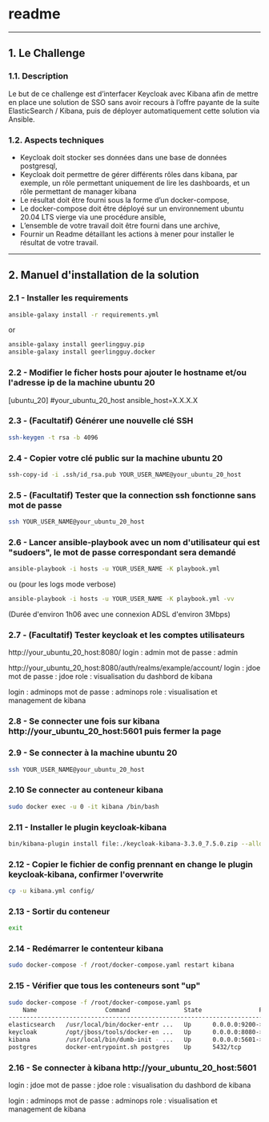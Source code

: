 # readme
***
## 1. Le Challenge

### 1.1. Description
Le but de ce challenge est d’interfacer Keycloak avec Kibana afin de mettre en place une solution
de SSO sans avoir recours à l’offre payante de la suite ElasticSearch / Kibana, puis de déployer
automatiquement cette solution via Ansible.

### 1.2. Aspects techniques
- Keycloak doit stocker ses données dans une base de données postgresql,
- Keycloak doit permettre de gérer différents rôles dans kibana, par exemple, un rôle
permettant uniquement de lire les dashboards, et un rôle permettant de manager kibana
- Le résultat doit être fourni sous la forme d’un docker-compose,
- Le docker-compose doit être déployé sur un environnement ubuntu 20.04 LTS vierge via
une procédure ansible,
- L’ensemble de votre travail doit être fourni dans une archive,
- Fournir un Readme détaillant les actions à mener pour installer le résultat de votre travail.

***

## 2. Manuel d'installation de la solution

### 2.1 - Installer les requirements
```sh
ansible-galaxy install -r requirements.yml
```
or

```sh
ansible-galaxy install geerlingguy.pip
ansible-galaxy install geerlingguy.docker
```

### 2.2 - Modifier le ficher hosts pour ajouter le hostname et/ou l'adresse ip de la machine ubuntu 20
[ubuntu_20]
#your_ubuntu_20_host ansible_host=X.X.X.X

### 2.3 - (Facultatif) Générer une nouvelle clé SSH
```sh
ssh-keygen -t rsa -b 4096
```

### 2.4 - Copier votre clé public sur la machine ubuntu 20
```sh
ssh-copy-id -i .ssh/id_rsa.pub YOUR_USER_NAME@your_ubuntu_20_host
```

### 2.5 - (Facultatif) Tester que la connection ssh fonctionne sans mot de passe
```sh
ssh YOUR_USER_NAME@your_ubuntu_20_host
```

### 2.6 - Lancer ansible-playbook avec un nom d'utilisateur qui est "sudoers", le mot de passe correspondant sera demandé
```sh
ansible-playbook -i hosts -u YOUR_USER_NAME -K playbook.yml
```

ou (pour les logs mode verbose)
```sh
ansible-playbook -i hosts -u YOUR_USER_NAME -K playbook.yml -vv
```

(Durée d'environ 1h06 avec une connexion ADSL d'environ 3Mbps)

### 2.7 - (Facultatif) Tester keycloak et les comptes utilisateurs

http://your_ubuntu_20_host:8080/
login : admin
mot de passe : admin

http://your_ubuntu_20_host:8080/auth/realms/example/account/
login : jdoe
mot de passe : jdoe
role : visualisation du dashbord de kibana

login : adminops
mot de passe : adminops
role : visualisation et management de kibana

### 2.8 - Se connecter une fois sur kibana http://your_ubuntu_20_host:5601 puis fermer la page

### 2.9 - Se connecter à la machine ubuntu 20
```sh
ssh YOUR_USER_NAME@your_ubuntu_20_host
```

### 2.10 Se connecter au conteneur kibana
```sh
sudo docker exec -u 0 -it kibana /bin/bash
```

### 2.11 - Installer le plugin keycloak-kibana
```sh
bin/kibana-plugin install file:./keycloak-kibana-3.3.0_7.5.0.zip --allow-root
```

### 2.12 - Copier le fichier de config prennant en change le plugin keycloak-kibana, confirmer l'overwrite 
```sh
cp -u kibana.yml config/
```

### 2.13 - Sortir du conteneur
```sh
exit
```

### 2.14 - Redémarrer le contenteur kibana
```sh
sudo docker-compose -f /root/docker-compose.yaml restart kibana
```

### 2.15 - Vérifier que tous les conteneurs sont "up"
```sh
sudo docker-compose -f /root/docker-compose.yaml ps
    Name                   Command               State                Ports
-----------------------------------------------------------------------------------------
elasticsearch   /usr/local/bin/docker-entr ...   Up      0.0.0.0:9200->9200/tcp, 9300/tcp
keycloak        /opt/jboss/tools/docker-en ...   Up      0.0.0.0:8080->8080/tcp, 8443/tcp
kibana          /usr/local/bin/dumb-init - ...   Up      0.0.0.0:5601->5601/tcp
postgres        docker-entrypoint.sh postgres    Up      5432/tcp
```

### 2.16 - Se connecter à kibana http://your_ubuntu_20_host:5601
login : jdoe
mot de passe : jdoe
role : visualisation du dashbord de kibana

login : adminops
mot de passe : adminops
role : visualisation et management de kibana